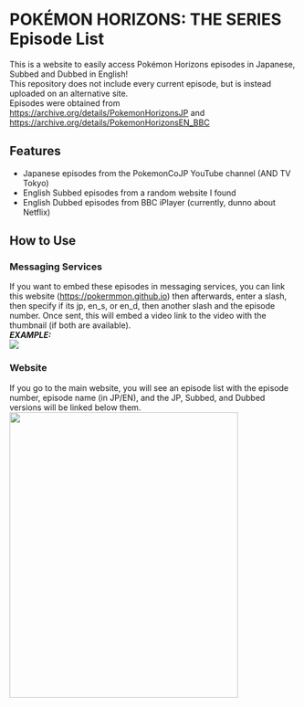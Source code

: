 # POKÉMON HORIZONS: THE SERIES Episode List
This is a website to easily access Pokémon Horizons episodes in Japanese, Subbed and Dubbed in English!
<br>This repository does not include every current episode, but is instead uploaded on an alternative site.
<br>Episodes were obtained from https://archive.org/details/PokemonHorizonsJP and https://archive.org/details/PokemonHorizonsEN_BBC
## Features
- Japanese episodes from the PokemonCoJP YouTube channel (AND TV Tokyo)
- English Subbed episodes from a random website I found
- English Dubbed episodes from BBC iPlayer (currently, dunno about Netflix)
## How to Use
### Messaging Services
If you want to embed these episodes in messaging services, you can link this website (https://pokermmon.github.io) then afterwards, enter a slash, then specify if its jp, en_s, or en_d, then another slash and the episode number. Once sent, this will embed a video link to the video with the thumbnail (if both are available).
<br>***EXAMPLE:***
<br><a href="https:/pokermmon.github.io/episodes"><img src="assets/horizonsembed.gif"></a>
### Website
If you go to the main website, you will see an episode list with the episode number, episode name (in JP/EN), and the JP, Subbed, and Dubbed versions will be linked below them.
<br><a href="https://pokermmon.github.io"><img src="https://i.ibb.co/2Kpyxcm/horizonswebsite2.png" height=500px width=400px></a>

